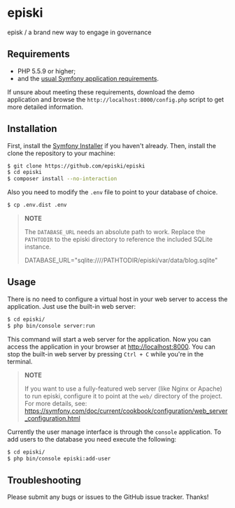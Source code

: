 episki
========================

episk / a brand new way to engage in governance 

Requirements
------------

  * PHP 5.5.9 or higher;
  * and the [usual Symfony application requirements](https://symfony.com/doc/current/reference/requirements.html).

If unsure about meeting these requirements, download the demo application and
browse the `http://localhost:8000/config.php` script to get more detailed
information.

Installation
------------

First, install the [Symfony Installer](https://github.com/symfony/symfony-installer)
if you haven't already. Then, install the clone the repository to your machine:

```bash
$ git clone https://github.com/episki/episki
$ cd episki
$ composer install --no-interaction
```

Also you need to modify the `.env` file to point to your database of choice.

```bash
$ cp .env.dist .env
```

> **NOTE**
>
> The `DATABASE_URL` needs an absolute path to work. Replace the `PATHTODIR` 
> to the episki directory to reference the included SQLite instance.
>
> DATABASE_URL="sqlite:////PATHTODIR/episki/var/data/blog.sqlite"

Usage
-----

There is no need to configure a virtual host in your web server to access the application.
Just use the built-in web server:

```bash
$ cd episki/
$ php bin/console server:run
```

This command will start a web server for the application. Now you can
access the application in your browser at <http://localhost:8000>. You can
stop the built-in web server by pressing `Ctrl + C` while you're in the
terminal.

> **NOTE**
>
> If you want to use a fully-featured web server (like Nginx or Apache) to run
> episki, configure it to point at the `web/` directory of the project.
> For more details, see:
> https://symfony.com/doc/current/cookbook/configuration/web_server_configuration.html

Currently the user manage interface is through the `console` application. To add users to the 
database you need execute the following:

```bash
$ cd episki/
$ php bin/console episki:add-user
```

Troubleshooting
---------------

Please submit any bugs or issues to the GitHub issue tracker. Thanks!
